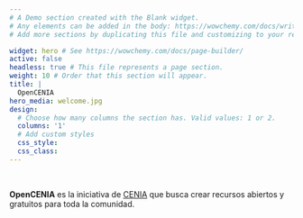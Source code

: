 ```yaml
---
# A Demo section created with the Blank widget.
# Any elements can be added in the body: https://wowchemy.com/docs/writing-markdown-latex/
# Add more sections by duplicating this file and customizing to your requirements.

widget: hero # See https://wowchemy.com/docs/page-builder/
active: false
headless: true # This file represents a page section.
weight: 10 # Order that this section will appear.
title: |
  OpenCENIA
hero_media: welcome.jpg
design:
  # Choose how many columns the section has. Valid values: 1 or 2.
  columns: '1'
  # Add custom styles
  css_style:
  css_class:
---
```


<br>

**OpenCENIA** es la iniciativa de [CENIA](https://www.cenia.cl/) que busca crear recursos abiertos y gratuitos para toda la comunidad.
